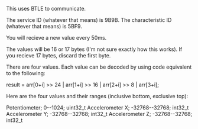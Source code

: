 This uses BTLE to communicate.

The service ID (whatever that means) is 9B9B.
The characteristic ID (whatever that means) is 5BF9.

You will recieve a new value every 50ms.

The values will be 16 or 17 bytes (I'm not sure exactly how this works).
If you recieve 17 bytes, discard the first byte.

There are four values. Each value can be decoded by using code equivalent to the
following:

result = arr[0+i] >> 24 | arr[1+i] >> 16 | arr[2+i] >> 8 | arr[3+i];

Here are the four values and their ranges (inclusive bottom, exclusive top):

Potentiometer; 0--1024; uint32_t
Accelerometer X; -32768--32768; int32_t
Accelerometer Y; -32768--32768; int32_t
Accelerometer Z; -32768--32768; int32_t
